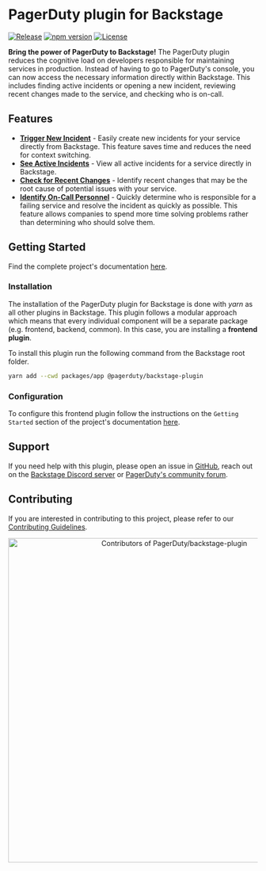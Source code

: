 # PagerDuty plugin for Backstage

[![Release](https://github.com/PagerDuty/backstage-plugin/actions/workflows/on_release_created.yml/badge.svg)](https://github.com/PagerDuty/backstage-plugin/actions/workflows/on_release_created.yml)
[![npm version](https://badge.fury.io/js/@pagerduty%2Fbackstage-plugin.svg)](https://badge.fury.io/js/@pagerduty%2Fbackstage-plugin)
[![License](https://img.shields.io/badge/License-Apache_2.0-blue.svg)](https://opensource.org/licenses/Apache-2.0)

**Bring the power of PagerDuty to Backstage!**
The PagerDuty plugin reduces the cognitive load on developers responsible for maintaining services in production. Instead of having to go to PagerDuty's console, you can now access the necessary information directly within Backstage. This includes finding active incidents or opening a new incident, reviewing recent changes made to the service, and checking who is on-call.

## Features

- **[Trigger New Incident](<https://pagerduty.github.io/backstage-plugin-docs/capabilities/#trigger-an-incident-for-a-service>)** - Easily create new incidents for your service directly from Backstage. This feature saves time and reduces the need for context switching.
- **[See Active Incidents](<https://pagerduty.github.io/backstage-plugin-docs/capabilities/#view-any-open-incidents>)** - View all active incidents for a service directly in Backstage.
- **[Check for Recent Changes](<https://pagerduty.github.io/backstage-plugin-docs/capabilities/#view-change-events-associated-to-a-service>)** - Identify recent changes that may be the root cause of potential issues with your service.
- **[Identify On-Call Personnel](<https://pagerduty.github.io/backstage-plugin-docs/capabilities/#see-and-contact-on-call-staff>)** - Quickly determine who is responsible for a failing service and resolve the incident as quickly as possible. This feature allows companies to spend more time solving problems rather than determining who should solve them.

## Getting Started

Find the complete project's documentation [here](https://pagerduty.github.io/backstage-plugin-docs/).

### Installation

The installation of the PagerDuty plugin for Backstage is done with *yarn* as all other plugins in Backstage. This plugin follows a modular approach which means that every individual component will be a separate package (e.g. frontend, backend, common). In this case, you are installing a **frontend plugin**.

To install this plugin run the following command from the Backstage root folder.

```bash
yarn add --cwd packages/app @pagerduty/backstage-plugin
```

### Configuration

To configure this frontend plugin follow the instructions on the `Getting Started` section of the project's documentation [here](https://pagerduty.github.io/backstage-plugin-docs/).

## Support

If you need help with this plugin, please open an issue in [GitHub](https://github.com/PagerDuty/backstage-plugin), reach out on the [Backstage Discord server](https://discord.gg/backstage-687207715902193673) or [PagerDuty's community forum](https://community.pagerduty.com).

## Contributing

If you are interested in contributing to this project, please refer to our [Contributing Guidelines](https://github.com/PagerDuty/backstage-plugin/blob/main/CONTRIBUTING.md).

<a href="https://next.ossinsight.io/widgets/official/compose-contributors?limit=30&repo_id=681249868" target="_blank" style="display: block" align="center">
  <picture>
    <source media="(prefers-color-scheme: dark)" srcset="https://next.ossinsight.io/widgets/official/compose-contributors/thumbnail.png?limit=30&repo_id=681249868&image_size=auto&color_scheme=dark" width="655" height="auto">
    <img alt="Contributors of PagerDuty/backstage-plugin" src="https://next.ossinsight.io/widgets/official/compose-contributors/thumbnail.png?limit=30&repo_id=681249868&image_size=auto&color_scheme=light" width="655" height="auto">
  </picture>
</a>

<!-- Made with [OSS Insight](https://ossinsight.io/) -->
